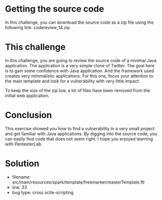 # Getting the source code

In this challenge, you can download the source code as a zip file using the following link: codereview_14.zip

# This challenge

In this challenge, you are going to review the source code of a minimal Java application. The application is a very simple clone of Twitter. The goal here is to gain some confidence with Java application. And the framework used creates very minimalistic applications. For this one, focus your attention to the main template and look for a vulnerability with very little impact.

To keep the size of the zip low, a lot of files have been removed from the initial web application.

# Conclusion

This exercise showed you how to find a vulnerability in a very small project and get familiar with Java applications. By digging into the source code, you can easily find code that does not seem right. I hope you enjoyed learning with PentesterLab.

# Solution

* filename: src/main/resources/spark/template/freemarker/masterTemplate.ftl
* line: 33
* bug type: cross scite-scripting
